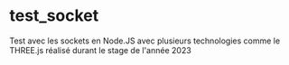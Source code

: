 # test_socket

Test avec les sockets en Node.JS avec plusieurs technologies comme le THREE.js réalisé durant le stage de l'année 2023

